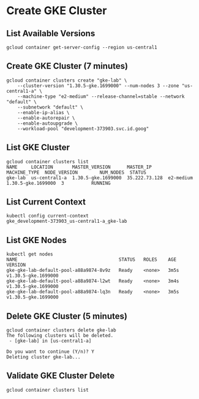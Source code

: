 # Create GKE Cluster

## List Available Versions

```shell
gcloud container get-server-config --region us-central1
```

## Create GKE Cluster (7 minutes)

```shell
gcloud container clusters create "gke-lab" \
    --cluster-version "1.30.5-gke.1699000" --num-nodes 3 --zone "us-central1-a" \
    --machine-type "e2-medium" --release-channel=stable --network "default" \
    --subnetwork "default" \
    --enable-ip-alias \
    --enable-autorepair \
    --enable-autoupgrade \
    --workload-pool "development-373903.svc.id.goog"
```

## List GKE Cluster

```shell
gcloud container clusters list
NAME     LOCATION       MASTER_VERSION      MASTER_IP      MACHINE_TYPE  NODE_VERSION        NUM_NODES  STATUS
gke-lab  us-central1-a  1.30.5-gke.1699000  35.222.73.128  e2-medium     1.30.5-gke.1699000  3          RUNNING
```

## List Current Context

```shell
kubectl config current-context
gke_development-373903_us-central1-a_gke-lab
```

## List GKE Nodes

```shell
kubectl get nodes
NAME                                     STATUS   ROLES    AGE    VERSION
gke-gke-lab-default-pool-a88a9874-8v9z   Ready    <none>   3m5s   v1.30.5-gke.1699000
gke-gke-lab-default-pool-a88a9874-l2wt   Ready    <none>   3m4s   v1.30.5-gke.1699000
gke-gke-lab-default-pool-a88a9874-lq3n   Ready    <none>   3m5s   v1.30.5-gke.1699000
```

## Delete GKE Cluster (5 minutes)

```shell
gcloud container clusters delete gke-lab
The following clusters will be deleted.
 - [gke-lab] in [us-central1-a]

Do you want to continue (Y/n)? Y
Deleting cluster gke-lab...
```

## Validate GKE Cluster Delete

```shell
gcloud container clusters list
```